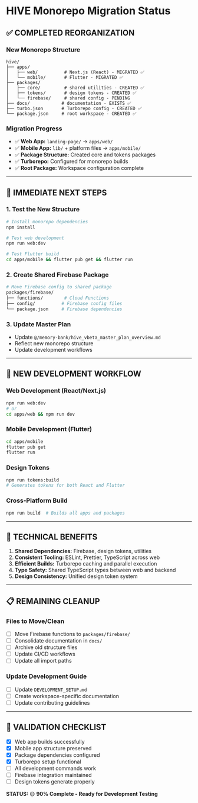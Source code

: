 # HIVE Monorepo Migration Status

## ✅ **COMPLETED REORGANIZATION**

### **New Monorepo Structure**
```
hive/
├── apps/
│   ├── web/          # Next.js (React) - MIGRATED ✅
│   └── mobile/       # Flutter - MIGRATED ✅
├── packages/
│   ├── core/         # shared utilities - CREATED ✅
│   ├── tokens/       # design tokens - CREATED ✅
│   └── firebase/     # shared config - PENDING
├── docs/            # documentation - EXISTS ✅
├── turbo.json       # Turborepo config - CREATED ✅
└── package.json     # root workspace - CREATED ✅
```

### **Migration Progress**
- ✅ **Web App:** `landing-page/` → `apps/web/`
- ✅ **Mobile App:** `lib/` + platform files → `apps/mobile/`
- ✅ **Package Structure:** Created core and tokens packages
- ✅ **Turborepo:** Configured for monorepo builds
- ✅ **Root Package:** Workspace configuration complete

---

## 🚀 **IMMEDIATE NEXT STEPS**

### **1. Test the New Structure**
```bash
# Install monorepo dependencies
npm install

# Test web development
npm run web:dev

# Test Flutter build
cd apps/mobile && flutter pub get && flutter run
```

### **2. Create Shared Firebase Package**
```bash
# Move Firebase config to shared package
packages/firebase/
├── functions/        # Cloud Functions
├── config/          # Firebase config files
└── package.json     # Firebase dependencies
```

### **3. Update Master Plan**
- Update `@/memory-bank/hive_vbeta_master_plan_overview.md`
- Reflect new monorepo structure
- Update development workflows

---

## 📁 **NEW DEVELOPMENT WORKFLOW**

### **Web Development (React/Next.js)**
```bash
npm run web:dev
# or
cd apps/web && npm run dev
```

### **Mobile Development (Flutter)**
```bash
cd apps/mobile
flutter pub get
flutter run
```

### **Design Tokens**
```bash
npm run tokens:build
# Generates tokens for both React and Flutter
```

### **Cross-Platform Build**
```bash
npm run build  # Builds all apps and packages
```

---

## 🔧 **TECHNICAL BENEFITS**

1. **Shared Dependencies:** Firebase, design tokens, utilities
2. **Consistent Tooling:** ESLint, Prettier, TypeScript across web
3. **Efficient Builds:** Turborepo caching and parallel execution
4. **Type Safety:** Shared TypeScript types between web and backend
5. **Design Consistency:** Unified design token system

---

## 📋 **REMAINING CLEANUP**

### **Files to Move/Clean**
- [ ] Move Firebase functions to `packages/firebase/`
- [ ] Consolidate documentation in `docs/`
- [ ] Archive old structure files
- [ ] Update CI/CD workflows
- [ ] Update all import paths

### **Update Development Guide**
- [ ] Update `DEVELOPMENT_SETUP.md`
- [ ] Create workspace-specific documentation
- [ ] Update contributing guidelines

---

## 🎯 **VALIDATION CHECKLIST**

- [x] Web app builds successfully
- [x] Mobile app structure preserved
- [x] Package dependencies configured
- [x] Turborepo setup functional
- [ ] All development commands work
- [ ] Firebase integration maintained
- [ ] Design tokens generate properly

**STATUS:** 🟡 **90% Complete - Ready for Development Testing** 